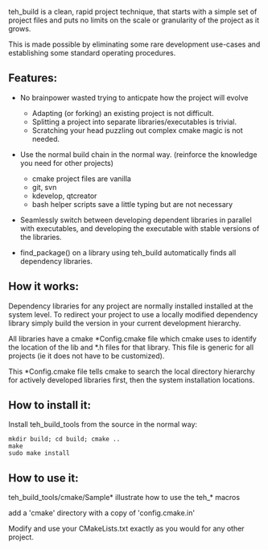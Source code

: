 teh_build is a clean, rapid project technique, that starts with a simple set 
of project files and puts no limits on the scale or granularity of the project
as it grows. 

This is made possible by eliminating some rare development use-cases and 
establishing some standard operating procedures.

Features:
--------

* No brainpower wasted trying to anticpate how the project will evolve
	+ Adapting (or forking) an existing project is not difficult.
	+ Splitting a project into separate libraries/executables is trivial.
	+ Scratching your head puzzling out complex cmake magic is not needed.

* Use the normal build chain in the normal way.
	(reinforce the knowledge you need for other projects)
	+ cmake project files are vanilla
	+ git, svn 
	+ kdevelop, qtcreator
	+ bash helper scripts save a little typing but are not necessary

* Seamlessly switch between developing dependent libraries in parallel with
	executables, and developing the executable with stable versions of the
	libraries.

* find_package() on a library using teh_build automatically finds all
	dependency libraries.

How it works:
------------

Dependency libraries for any project are normally installed installed at
the system level. To redirect your project to use a locally modified dependency
library simply build the version in your current development hierarchy.	

All libraries have a cmake *Config.cmake file which cmake uses to identify
the location of the lib and *.h files for that library. This file is 
generic for all projects (ie it does not have to be customized).

This *Config.cmake file tells cmake to search the local directory hierarchy
for actively developed libraries first, then the system installation locations.
	
	
How to install it:
-----------------

Install teh_build_tools from the source in the normal way:
		
    mkdir build; cd build; cmake ..
    make 
    sudo make install

How to use it:
--------------

teh_build_tools/cmake/Sample* illustrate how to use the teh_* macros

add a 'cmake' directory with a copy of 'config.cmake.in'


Modify and use your CMakeLists.txt exactly as you would for any other project.

	


